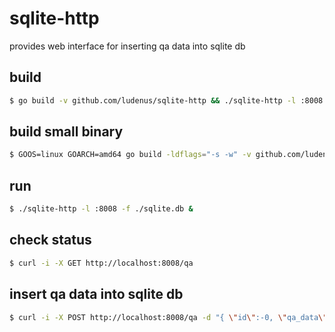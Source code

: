 # sqlite-http
provides web interface for inserting qa data into sqlite db

## build
```bash
$ go build -v github.com/ludenus/sqlite-http && ./sqlite-http -l :8008 -f ./sqlite.db &
```

## build small binary
```bash
$ GOOS=linux GOARCH=amd64 go build -ldflags="-s -w" -v github.com/ludenus/sqlite-http && upx --ultra-brute ./sqlite-http
```

## run
```bash
$ ./sqlite-http -l :8008 -f ./sqlite.db &
```

## check status
```bash
$ curl -i -X GET http://localhost:8008/qa
```

## insert qa data into sqlite db
```bash
$ curl -i -X POST http://localhost:8008/qa -d "{ \"id\":-0, \"qa_data\":\"`whoami`@`hostname`\", \"testrun\":-1, \"stamp\":`date +%s` }"
```